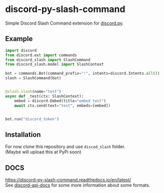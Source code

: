 # discord-py-slash-command
Simple Discord Slash Command extension for [discord.py](https://github.com/Rapptz/discord.py).

## Example
```py
import discord
from discord.ext import commands
from discord_slash import SlashCommand
from discord_slash.model import SlashContext

bot = commands.Bot(command_prefix="!", intents=discord.Intents.all())
slash = SlashCommand(bot)


@slash.slash(name="test")
async def _test(ctx: SlashContext):
    embed = discord.Embed(title="embed test")
    await ctx.send(text="test", embeds=[embed])


bot.run("discord_token")
```

## Installation
For now clone this repository and use `discod_slash` folder.  
(Maybe will upload this at PyPi soon)

## DOCS
https://discord-py-slash-command.readthedocs.io/en/latest/  
See [discord-api-docs](https://github.com/discord/discord-api-docs/blob/feature/interactions/docs/interactions/Slash_Commands.md) for some more information
about some formats.
